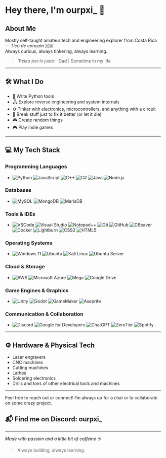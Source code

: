 # Hey there, I'm ourpxi_ 👋

## About Me

Mostly self-taught amateur tech and engineering explorer from Costa Rica — *Tico de corazón* 🇨🇷  
Always curious, always tinkering, always learning.

> *'Pelea por lo justo'*
> -Dad | Sometime in my life

---

## 🛠️ What I Do

- 🧪 Write Python tools  
- 🖧 Explore reverse engineering and system internals  
- ⚙️ Tinker with electronics, microcontrollers, and anything with a circuit  
- 🧱 Break stuff just to fix it better (or let it die)  
- 🎮 Create random things 
- 🎮 Play indie games

---

## 💻 My Tech Stack

### Programming Languages  
- ![Python](https://img.shields.io/badge/-Python-3776AB?logo=python&logoColor=white)  ![JavaScript](https://img.shields.io/badge/-JavaScript-F7DF1E?logo=javascript&logoColor=black)  ![C++](https://img.shields.io/badge/-C++-00599C?logo=c%2B%2B&logoColor=white)  ![C#](https://img.shields.io/badge/-C%23-239120?logo=c-sharp&logoColor=white)  ![Java](https://img.shields.io/badge/-Java-007396?logo=java&logoColor=white)  ![Node.js](https://img.shields.io/badge/-Node.js-339933?logo=node.js&logoColor=white)  

### Databases  
- ![MySQL](https://img.shields.io/badge/-MySQL-4479A1?logo=mysql&logoColor=white)  ![MongoDB](https://img.shields.io/badge/-MongoDB-47A248?logo=mongodb&logoColor=white)  ![MariaDB](https://img.shields.io/badge/-MariaDB-003545?logo=mariadb&logoColor=white)  

### Tools & IDEs  
- ![VSCode](https://img.shields.io/badge/-VSCode-007ACC?logo=visual-studio-code&logoColor=white)  ![Visual Studio](https://img.shields.io/badge/-Visual_Studio-5C2D91?logo=visual-studio&logoColor=white)  ![Notepad++](https://img.shields.io/badge/-Notepad++-009682?logo=notepadplusplus&logoColor=white)  ![Git](https://img.shields.io/badge/-Git-F05032?logo=git&logoColor=white)  ![GitHub](https://img.shields.io/badge/-GitHub-181717?logo=github&logoColor=white)  ![DBeaver](https://img.shields.io/badge/-DBeaver-1791FC?logo=dbeaver&logoColor=white)  ![Docker](https://img.shields.io/badge/-Docker-2496ED?logo=docker&logoColor=white)  ![Lightburn](https://img.shields.io/badge/-LightBurn-4C4C4C?logo=lightburn&logoColor=white)  ![CSS3](https://img.shields.io/badge/-CSS3-1572B6?logo=css3&logoColor=white)  ![HTML5](https://img.shields.io/badge/-HTML5-E34F26?logo=html5&logoColor=white) 

### Operating Systems  
- ![Windows 11](https://img.shields.io/badge/-Windows_11-0078D6?logo=windows&logoColor=white)  ![Ubuntu](https://img.shields.io/badge/-Ubuntu-E95420?logo=ubuntu&logoColor=white)  ![Kali Linux](https://img.shields.io/badge/-Kali_Linux-557C94?logo=kali-linux&logoColor=white)  ![Ubuntu Server](https://img.shields.io/badge/-Ubuntu_Server-E95420?logo=ubuntu&logoColor=white)

### Cloud & Storage  
- ![AWS](https://img.shields.io/badge/-AWS-232F3E?logo=amazon-aws&logoColor=white)  ![Microsoft Azure](https://img.shields.io/badge/-Azure-0078D4?logo=microsoft-azure&logoColor=white)  ![Mega](https://img.shields.io/badge/-Mega-ED1C24?logo=mega&logoColor=white)  ![Google Drive](https://img.shields.io/badge/-Google_Drive-4285F4?logo=google-drive&logoColor=white)  

### Game Engines & Graphics  
- ![Unity](https://img.shields.io/badge/-Unity-000000?logo=unity&logoColor=white)  ![Godot](https://img.shields.io/badge/-Godot-478CBF?logo=godot-engine&logoColor=white)  ![GameMaker](https://img.shields.io/badge/-GameMaker-FDBB2F?logo=gamemaker&logoColor=black)  ![Aseprite](https://img.shields.io/badge/-Aseprite-86C93A?logo=aseprite&logoColor=white)  

### Communication & Collaboration  
- ![Discord](https://img.shields.io/badge/-Discord-5865F2?logo=discord&logoColor=white)  ![Google for Developers](https://img.shields.io/badge/-Google_for_Developers-4285F4?logo=google&logoColor=white)  ![ChatGPT](https://img.shields.io/badge/-ChatGPT-10a37f?logo=openai&logoColor=white)  ![ZeroTier](https://img.shields.io/badge/-ZeroTier-0052cc?logo=zerotier&logoColor=white)  ![Spotify](https://img.shields.io/badge/-Spotify-1DB954?logo=spotify&logoColor=white)  

---

## ⚙️ Hardware & Physical Tech

- Laser engravers  
- CNC machines  
- Cutting machines  
- Lathes  
- Soldering electronics  
- Drills and tons of other electrical tools and machines  

---

Feel free to reach out or connect! I’m always up for a chat or to collaborate on some crazy project.

## 📬 Find me on Discord: **ourpxi_**

---

*Made with passion and a little bit of caffeine ☕*  

> Always building, always learning.
